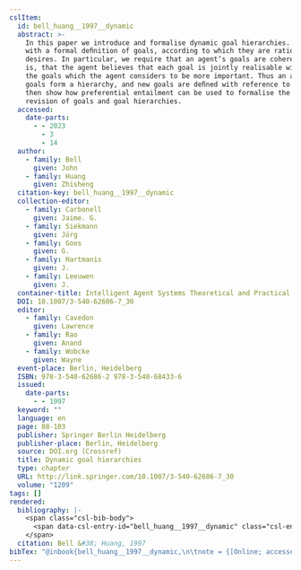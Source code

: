 ```yaml
---
cslItem:
  id: bell_huang__1997__dynamic
  abstract: >-
    In this paper we introduce and formalise dynamic goal hierarchies. We begin
    with a formal deﬁnition of goals, according to which they are rational
    desires. In particular, we require that an agent’s goals are coherent; that
    is, that the agent believes that each goal is jointly realisable with all of
    the goals which the agent considers to be more important. Thus an agent’s
    goals form a hierarchy, and new goals are deﬁned with reference to it. We
    then show how preferential entailment can be used to formalise the rational
    revision of goals and goal hierarchies.
  accessed:
    date-parts:
      - - 2023
        - 3
        - 14
  author:
    - family: Bell
      given: John
    - family: Huang
      given: Zhisheng
  citation-key: bell_huang__1997__dynamic
  collection-editor:
    - family: Carbonell
      given: Jaime. G.
    - family: Siekmann
      given: Jörg
    - family: Goos
      given: G.
    - family: Hartmanis
      given: J.
    - family: Leeuwen
      given: J.
  container-title: Intelligent Agent Systems Theoretical and Practical Issues
  DOI: 10.1007/3-540-62686-7_30
  editor:
    - family: Cavedon
      given: Lawrence
    - family: Rao
      given: Anand
    - family: Wobcke
      given: Wayne
  event-place: Berlin, Heidelberg
  ISBN: 978-3-540-62686-2 978-3-540-68433-6
  issued:
    date-parts:
      - - 1997
  keyword: ""
  language: en
  page: 88-103
  publisher: Springer Berlin Heidelberg
  publisher-place: Berlin, Heidelberg
  source: DOI.org (Crossref)
  title: Dynamic goal hierarchies
  type: chapter
  URL: http://link.springer.com/10.1007/3-540-62686-7_30
  volume: "1209"
tags: []
rendered:
  bibliography: |-
    <span class="csl-bib-body">
      <span data-csl-entry-id="bell_huang__1997__dynamic" class="csl-entry">Bell, J., &#38; Huang, Z. 1997. Dynamic goal hierarchies. In L. Cavedon, A. Rao, &#38; W. Wobcke (Eds.), <i>Intelligent Agent Systems Theoretical and Practical Issues</i> (Vol. 1209, pp. 88–103). Springer Berlin Heidelberg. <a href='https://doi.org/10.1007/3-540-62686-7_30'>https://doi.org/10.1007/3-540-62686-7_30</a></span>
    </span>
  citation: Bell &#38; Huang, 1997
bibTex: "@inbook{bell_huang__1997__dynamic,\n\tnote = {[Online; accessed 2023-03-14]},\n\taddress = {Berlin, Heidelberg},\n\tauthor = {Bell, John and Huang, Zhisheng},\n\tbooktitle = {Intelligent {Agent} {Systems} {Theoretical} and {Practical} {Issues}},\n\teditor = {Cavedon, Lawrence and Rao, Anand and Wobcke, Wayne},\n\tyear = {1997},\n\tpages = {88--103},\n\tpublisher = {Springer Berlin Heidelberg},\n\ttitle = {Dynamic goal hierarchies},\n\tvolume = {1209},\n}\n\n"
---
```


